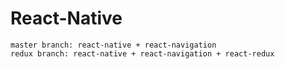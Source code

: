 # React-Native 

	master branch: react-native + react-navigation 
	redux branch: react-native + react-navigation + react-redux

